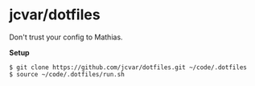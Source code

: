 # jcvar/dotfiles

Don't trust your config to Mathias.

**Setup**
```
$ git clone https://github.com/jcvar/dotfiles.git ~/code/.dotfiles
$ source ~/code/.dotfiles/run.sh
```
